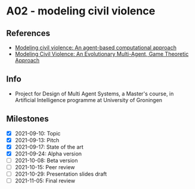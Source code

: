 # A02 - modeling civil violence

## References
* [Modeling civil violence: An agent-based computational approach](https://doi.org/10.1073/pnas.092080199)
* [Modeling Civil Violence: An Evolutionary Multi-Agent, Game Theoretic Approach](https://doi.org/10.1109/CEC.2006.1688503)

## Info
* Project for Design of Multi Agent Systems, a Master's course, in Artificial Intelligence programme at University of Groningen

## Milestones
- [x] 2021-09-10: Topic
- [x] 2021-09-13: Pitch
- [x] 2021-09-17: State of the art
- [x] 2021-09-24: Alpha version
- [ ] 2021-10-08: Beta version
- [ ] 2021-10-15: Peer review
- [ ] 2021-10-29: Presentation slides draft
- [ ] 2021-11-05: Final review
